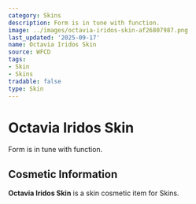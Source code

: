 ```yaml
---
category: Skins
description: Form is in tune with function.
image: ../images/octavia-iridos-skin-af26807987.png
last_updated: '2025-09-17'
name: Octavia Iridos Skin
source: WFCD
tags:
- Skin
- Skins
tradable: false
type: Skin
---
```


# Octavia Iridos Skin

Form is in tune with function.

## Cosmetic Information

**Octavia Iridos Skin** is a skin cosmetic item for Skins.

